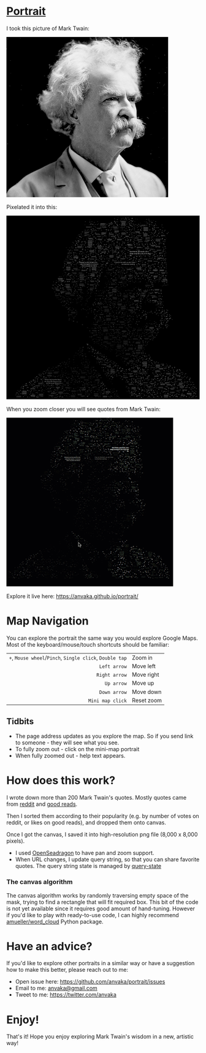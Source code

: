# [Portrait](https://anvaka.github.io/portrait/)

I took this picture of Mark Twain:

![mark twain](https://raw.githubusercontent.com/anvaka/portrait/master/docs/mark_twain_small.png)

Pixelated it into this:

![mark twain pixelated](https://raw.githubusercontent.com/anvaka/portrait/master/docs/mark_twain_cloud.png)

When you zoom closer you will see quotes from Mark Twain:

![mark twain twist](https://raw.githubusercontent.com/anvaka/portrait/master/docs/mark_twist.gif)

Explore it live here: https://anvaka.github.io/portrait/

# Map Navigation

You can explore the portrait the same way you would explore Google Maps. Most
of the keyboard/mouse/touch shortcuts should be familiar:

|    |    |
|---:|:---|
| `+`, `Mouse wheel`/`Pinch`, `Single click`, `Double tap` | Zoom in |
| `Left arrow`  | Move left  |
| `Right arrow`  | Move right  |
| `Up arrow`  | Move up |
| `Down arrow`  | Move down |
| `Mini map click`  | Reset zoom |

## Tidbits

* The page address updates as you explore the map. So if you send link to
someone - they will see what you see.
* To fully zoom out - click on the mini-map portrait
* When fully zoomed out - help text appears.


# How does this work?

I wrote down more than 200 Mark Twain's quotes. Mostly quotes came from
[reddit](https://www.reddit.com/r/QuotesPorn/search?q=mark+twain&restrict_sr=on&sort=relevance&t=all)
and [good reads](https://www.goodreads.com/author/quotes/1244.Mark_Twain).

Then I sorted them according to their popularity (e.g. by number of votes on reddit,
or likes on good reads), and dropped them onto canvas.

Once I got the canvas, I saved it into high-resolution png file (8,000 x 8,000 pixels).

* I used [OpenSeadragon](https://openseadragon.github.io) to have pan and zoom support.
* When URL changes, I update query string, so that you can share favorite quotes.
The query string state is managed by [query-state](https://github.com/anvaka/query-state)

### The canvas algorithm

The canvas algorithm works by randomly traversing empty space of the mask,
trying to find a rectangle that will fit required box. This bit of the code is
not yet available since it requires good amount of hand-tuning. However if
you'd like to play with ready-to-use code, I can highly recommend [amueller/word_cloud](https://github.com/amueller/word_cloud)
Python package.

# Have an advice?

If you'd like to explore other portraits in a similar way or have a suggestion
how to make this better, please reach out to me:

* Open issue here: https://github.com/anvaka/portrait/issues
* Email to me: anvaka@gmail.com
* Tweet to me: https://twitter.com/anvaka


# Enjoy!

That's it! Hope you enjoy exploring Mark Twain's wisdom in a new, artistic way!
